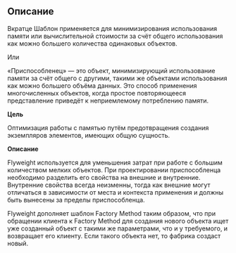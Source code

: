 ## Описание

Вкратце
Шаблон применяется для минимизирования использования памяти или вычислительной стоимости за счёт общего
использования как можно большего количества одинаковых объектов.

Или

«Приспособленец» — это объект, минимизирующий использование памяти за счёт общего с другими,
такими же объектами использования как можно большего объёма данных. Это способ применения многочисленных
объектов, когда простое повторяющееся представление приведёт к неприемлемому потреблению памяти.

**Цель**

Оптимизация работы с памятью путём предотвращения создания экземпляров элементов, имеющих общую сущность.

**Описание**

Flyweight используется для уменьшения затрат при работе с большим количеством мелких объектов. При проектировании
приспособленца необходимо разделить его свойства на внешние и внутренние. Внутренние свойства всегда неизменны,
тогда как внешние могут отличаться в зависимости от места и контекста применения и должны быть вынесены
за пределы приспособленца.

Flyweight дополняет шаблон Factory Method таким образом, что при обращении клиента к Factory Method для
создания нового объекта ищет уже созданный объект с такими же параметрами, что и у требуемого, и возвращает
его клиенту. Если такого объекта нет, то фабрика создаст новый.

